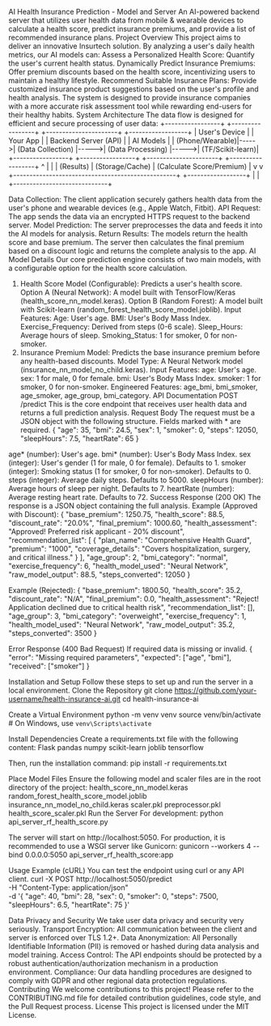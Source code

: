 AI Health Insurance Prediction - Model and Server
An AI-powered backend server that utilizes user health data from mobile & wearable devices to calculate a health score, predict insurance premiums, and provide a list of recommended insurance plans.
Project Overview
This project aims to deliver an innovative Insurtech solution. By analyzing a user's daily health metrics, our AI models can:
Assess a Personalized Health Score: Quantify the user's current health status.
Dynamically Predict Insurance Premiums: Offer premium discounts based on the health score, incentivizing users to maintain a healthy lifestyle.
Recommend Suitable Insurance Plans: Provide customized insurance product suggestions based on the user's profile and health analysis.
The system is designed to provide insurance companies with a more accurate risk assessment tool while rewarding end-users for their healthy habits.
System Architecture
The data flow is designed for efficient and secure processing of user data:
+-----------------+      +-----------------+      +----------------------+      +------------------+
| User's Device   |      | Your App        |      | Backend Server (API) |      | AI Models        |
| (Phone/Wearable)|----->| (Data Collection) |----->| (Data Processing)    |----->| (TF/Scikit-learn)|
+-----------------+      +-----------------+      +----------------------+      +------------------+
      ^                                                  |                             |
      | (Results)                                        | (Storage/Cache)             | (Calculate Score/Premium)
      |                                                  v                             v
      +--------------------------------------------------+                             +------------------+
                                                       |                             |
                                                       +-----------------------------+


Data Collection: The client application securely gathers health data from the user's phone and wearable devices (e.g., Apple Watch, Fitbit).
API Request: The app sends the data via an encrypted HTTPS request to the backend server.
Model Prediction: The server preprocesses the data and feeds it into the AI models for analysis.
Return Results: The models return the health score and base premium. The server then calculates the final premium based on a discount logic and returns the complete analysis to the app.
AI Model Details
Our core prediction engine consists of two main models, with a configurable option for the health score calculation.
1. Health Score Model (Configurable): Predicts a user's health score.
Option A (Neural Network): A model built with TensorFlow/Keras (health_score_nn_model.keras).
Option B (Random Forest): A model built with Scikit-learn (random_forest_health_score_model.joblib).
Input Features:
Age: User's age.
BMI: User's Body Mass Index.
Exercise_Frequency: Derived from steps (0-6 scale).
Sleep_Hours: Average hours of sleep.
Smoking_Status: 1 for smoker, 0 for non-smoker.
2. Insurance Premium Model: Predicts the base insurance premium before any health-based discounts.
Model Type: A Neural Network model (insurance_nn_model_no_child.keras).
Input Features:
age: User's age.
sex: 1 for male, 0 for female.
bmi: User's Body Mass Index.
smoker: 1 for smoker, 0 for non-smoker.
Engineered Features: age_bmi, bmi_smoker, age_smoker, age_group, bmi_category.
API Documentation
POST /predict
This is the core endpoint that receives user health data and returns a full prediction analysis.
Request Body
The request must be a JSON object with the following structure. Fields marked with * are required.
{
  "age": 35,
  "bmi": 24.5,
  "sex": 1,
  "smoker": 0,
  "steps": 12050,
  "sleepHours": 7.5,
  "heartRate": 65
}


age* (number): User's age.
bmi* (number): User's Body Mass Index.
sex (integer): User's gender (1 for male, 0 for female). Defaults to 1.
smoker (integer): Smoking status (1 for smoker, 0 for non-smoker). Defaults to 0.
steps (integer): Average daily steps. Defaults to 5000.
sleepHours (number): Average hours of sleep per night. Defaults to 7.
heartRate (number): Average resting heart rate. Defaults to 72.
Success Response (200 OK)
The response is a JSON object containing the full analysis.
Example (Approved with Discount):
{
    "base_premium": 1250.75,
    "health_score": 88.5,
    "discount_rate": "20.0%",
    "final_premium": 1000.60,
    "health_assessment": "Approved! Preferred risk applicant - 20% discount",
    "recommendation_list": [
        {
            "plan_name": "Comprehensive Health Guard",
            "premium": "1000",
            "coverage_details": "Covers hospitalization, surgery, and critical illness."
        }
    ],
    "age_group": 2,
    "bmi_category": "normal",
    "exercise_frequency": 6,
    "health_model_used": "Neural Network",
    "raw_model_output": 88.5,
    "steps_converted": 12050
}


Example (Rejected):
{
    "base_premium": 1800.50,
    "health_score": 35.2,
    "discount_rate": "N/A",
    "final_premium": 0.0,
    "health_assessment": "Reject! Application declined due to critical health risk",
    "recommendation_list": [],
    "age_group": 3,
    "bmi_category": "overweight",
    "exercise_frequency": 1,
    "health_model_used": "Neural Network",
    "raw_model_output": 35.2,
    "steps_converted": 3500
}


Error Response (400 Bad Request)
If required data is missing or invalid.
{
  "error": "Missing required parameters",
  "expected": ["age", "bmi"],
  "received": ["smoker"]
}


Installation and Setup
Follow these steps to set up and run the server in a local environment.
Clone the Repository
git clone https://github.com/your-username/health-insurance-ai.git
cd health-insurance-ai


Create a Virtual Environment
python -m venv venv
source venv/bin/activate  # On Windows, use `venv\Scripts\activate`


Install Dependencies
Create a requirements.txt file with the following content:
Flask
pandas
numpy
scikit-learn
joblib
tensorflow

Then, run the installation command:
pip install -r requirements.txt


Place Model Files
Ensure the following model and scaler files are in the root directory of the project:
health_score_nn_model.keras
random_forest_health_score_model.joblib
insurance_nn_model_no_child.keras
scaler.pkl
preprocessor.pkl
health_score_scaler.pkl
Run the Server
For development:
python api_server_rf_health_score.py

The server will start on http://localhost:5050.
For production, it is recommended to use a WSGI server like Gunicorn:
gunicorn --workers 4 --bind 0.0.0.0:5050 api_server_rf_health_score:app


Usage Example (cURL)
You can test the endpoint using curl or any API client.
curl -X POST http://localhost:5050/predict \
-H "Content-Type: application/json" \
-d '{
    "age": 40,
    "bmi": 28,
    "sex": 0,
    "smoker": 0,
    "steps": 7500,
    "sleepHours": 6.5,
    "heartRate": 75
}'


Data Privacy and Security
We take user data privacy and security very seriously.
Transport Encryption: All communication between the client and server is enforced over TLS 1.2+.
Data Anonymization: All Personally Identifiable Information (PII) is removed or hashed during data analysis and model training.
Access Control: The API endpoints should be protected by a robust authentication/authorization mechanism in a production environment.
Compliance: Our data handling procedures are designed to comply with GDPR and other regional data protection regulations.
Contributing
We welcome contributions to this project! Please refer to the CONTRIBUTING.md file for detailed contribution guidelines, code style, and the Pull Request process.
License
This project is licensed under the MIT License.

